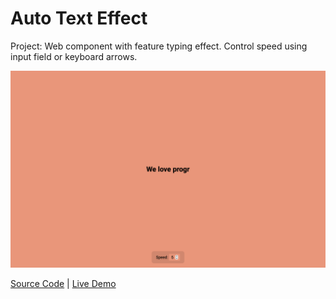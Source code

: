 # Auto Text Effect

Project: Web component with feature typing effect. Control speed using input field or keyboard arrows.

![cover](cover.png)

[Source Code](./README.md) | [Live Demo](https://josephgattuso.github.io/js-projects/#/index)
